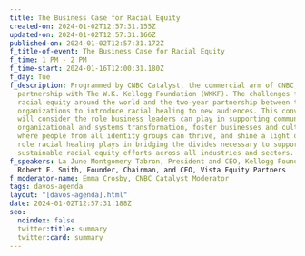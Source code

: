 ```yaml
---
title: The Business Case for Racial Equity
created-on: 2024-01-02T12:57:31.155Z
updated-on: 2024-01-02T12:57:31.166Z
published-on: 2024-01-02T12:57:31.172Z
f_title-of-event: The Business Case for Racial Equity
f_time: 1 PM - 2 PM
f_time-start: 2024-01-16T12:00:31.180Z
f_day: Tue
f_description: Programmed by CNBC Catalyst, the commercial arm of CNBC, in
  partnership with The W.K. Kellogg Foundation (WKKF). The challenges facing
  racial equity around the world and the two-year partnership between their
  organizations to introduce racial healing to new audiences. This conversation
  will consider the role business leaders can play in supporting community,
  organizational and systems transformation, foster businesses and cultures
  where people from all identity groups can thrive, and shine a light on the key
  role racial healing plays in bridging the divides necessary to support robust,
  sustainable racial equity efforts across all industries and sectors.
f_speakers: La June Montgomery Tabron, President and CEO, Kellogg Foundation |
  Robert F. Smith, Founder, Chairman, and CEO, Vista Equity Partners
f_moderator-name: Emma Crosby, CNBC Catalyst Moderator
tags: davos-agenda
layout: "[davos-agenda].html"
date: 2024-01-02T12:57:31.188Z
seo:
  noindex: false
  twitter:title: summary
  twitter:card: summary
---
```

